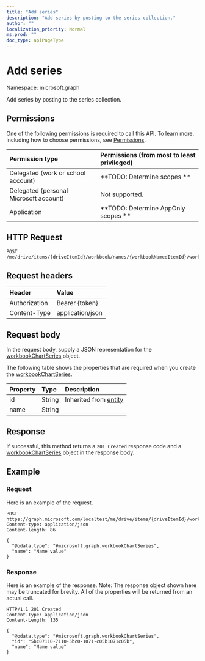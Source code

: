 ```yaml
---
title: "Add series"
description: "Add series by posting to the series collection."
author: ""
localization_priority: Normal
ms.prod: ""
doc_type: apiPageType
---
```


# Add series

Namespace: microsoft.graph

Add series by posting to the series collection.

## Permissions
One of the following permissions is required to call this API. To learn more, including how to choose permissions, see [Permissions](/concepts/permissions-reference.md).

|Permission type|Permissions (from most to least privileged)|
|:---|:---|
|Delegated (work or school account)|**TODO: Determine scopes **|
|Delegated (personal Microsoft account)|Not supported.|
|Application|**TODO: Determine AppOnly scopes **|

## HTTP Request
<!-- {
  "blockType": "ignored"
}
-->
``` http
POST /me/drive/items/{driveItemId}/workbook/names/{workbookNamedItemId}/worksheet/charts/{workbookChartId}/series/$ref
```

## Request headers
|Header|Value|
|:---|:---|
|Authorization|Bearer {token}|
|Content-Type|application/json|

## Request body
In the request body, supply a JSON representation for the [workbookChartSeries](../resources/workbookchartseries.md) object.

The following table shows the properties that are required when you create the [workbookChartSeries](../resources/workbookchartseries.md).

|Property|Type|Description|
|:---|:---|:---|
|id|String| Inherited from [entity](../resources/entity.md)|
|name|String||



## Response
If successful, this method returns a `201 Created` response code and a [workbookChartSeries](../resources/workbookchartseries.md) object in the response body.

## Example

### Request
Here is an example of the request.
<!-- {
  "blockType": "request",
  "name": "create_workbookchartseries_from_"
}
-->
``` http
POST https://graph.microsoft.com/localtest/me/drive/items/{driveItemId}/workbook/names/{workbookNamedItemId}/worksheet/charts/{workbookChartId}/series
Content-type: application/json
Content-length: 86

{
  "@odata.type": "#microsoft.graph.workbookChartSeries",
  "name": "Name value"
}
```

### Response
Here is an example of the response. Note: The response object shown here may be truncated for brevity. All of the properties will be returned from an actual call.
<!-- {
  "blockType": "response",
  "truncated": true,
  "@odata.type": "microsoft.graph.workbookchartseries"
}
-->
``` http
HTTP/1.1 201 Created
Content-Type: application/json
Content-Length: 135

{
  "@odata.type": "#microsoft.graph.workbookChartSeries",
  "id": "5bc07110-7110-5bc0-1071-c05b1071c05b",
  "name": "Name value"
}
```

